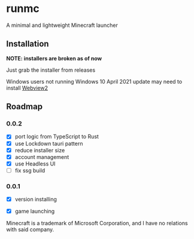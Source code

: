 # runmc

A minimal and lightweight Minecraft launcher

## Installation

**NOTE: installers are broken as of now**

Just grab the installer from releases

Windows users not running Windows 10 April 2021 update may need to install [Webview2](https://go.microsoft.com/fwlink/p/?LinkId=2124703)

## Roadmap

### 0.0.2

- [x] port logic from TypeScript to Rust
- [x] use Lockdown tauri pattern
- [x] reduce installer size
- [x] account management
- [x] use Headless UI
- [ ] fix ssg build

### 0.0.1

- [x] version installing
- [x] game launching


Minecraft is a trademark of Microsoft Corporation, and I have no relations with said company.
